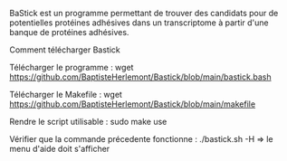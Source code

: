 BaStick est un programme permettant de trouver des candidats pour de potentielles protéines adhésives dans un transcriptome à partir d'une banque de protéines adhésives.

Comment télécharger Bastick 

Télécharger le programme : 
wget https://github.com/BaptisteHerlemont/Bastick/blob/main/bastick.bash

Télécharger le Makefile :
wget https://github.com/BaptisteHerlemont/Bastick/blob/main/makefile

Rendre le script utilisable :
sudo make use 

Vérifier que la commande précedente fonctionne : 
./bastick.sh -H 
=> le menu d'aide doit s'afficher
